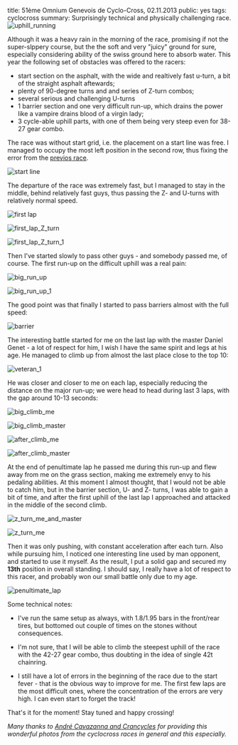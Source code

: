 title: 51ème Omnium Genevois de Cyclo-Cross, 02.11.2013
public: yes
tags: cyclocross
summary: Surprisingly technical and physically challenging race.![uphill_running](/static/img/2013/11/04/161505IMG_6799.JPG)

Although it was a heavy rain in the morning of the race, promising if not the
super-slppery course, but the the soft and very "juicy" ground for sure,
especially considering ability of the swiss ground here to absorb water. This
year the following set of obstacles was offered to the racers:

- start section on the asphalt, with the wide and realtively fast u-turn, a bit
  of the straight asphalt aftewards;
- plenty of 90-degree turns and and series of Z-turn combos;
- several serious and challenging U-turns
- 1 barrier section and one very difficult run-up, which drains the power like
  a vampire drains blood of a virgin lady;
- 3 cycle-able uphill parts, with one of them being very steep even for 38-27 gear combo.

The race was without start grid, i.e. the placement on a start line was free. I
managed to occupy the most left position in the second row, thus fixing the
error from the [previos race](/2013/10/27/01-cc-de-rumilly).

![start line](/static/img/2013/11/04/160346IMG_6734.JPG)

The departure of the race was extremely fast, but I managed to stay in the middle,
behind relatively fast guys, thus passing the Z- and U-turns with relatively normal speed.

![first lap](/static/img/2013/11/04/160844IMG_6745.JPG)

![first_lap_Z_turn](/static/img/2013/11/04/160938IMG_6761.JPG)

![first_lap_Z_turn_1](/static/img/2013/11/04/160940IMG_6763.JPG)

Then I've started slowly to pass other guys - and somebody passed me, of
course. The first run-up on the difficult uphill was a real pain:

![big_run_up](/static/img/2013/11/04/161505IMG_6799.JPG)

![big_run_up_1](/static/img/2013/11/04/161508IMG_6800.JPG)

The good point was that finally I started to pass barriers almost with the full speed:

![barrier](/static/img/2013/11/04/162541IMG_6843.JPG)

The interesting battle started for me on the last lap with the master Daniel
Genet - a lot of respect for him, I wish I have the same spirit and legs at his age.
  He managed to climb up from almost the last place close to the top 10:

![veteran_1](/static/img/2013/11/04/160848IMG_6750.JPG)

He was closer and closer to me on each lap, especially reducing the distance on
the major run-up; we were head to head during last 3 laps, with the gap around
10-13 seconds:

![big_climb_me](/static/img/2013/11/04/163827IMG_6897.JPG)

![big_climb_master](/static/img/2013/11/04/163840IMG_6898.JPG)

![after_climb_me](/static/img/2013/11/04/164627IMG_6938.JPG)

![after_climb_master](/static/img/2013/11/04/164638IMG_6939.JPG)

At the end of penultimate lap he passed me during this run-up
and flew away from me on the grass section, making me extremely envy to his pedaling
abilities. At this moment I almost thought, that I would not be able to catch him, but
in the barrier section, U- and Z- turns, I was able to gain a bit of time, and after the
first uphill of the last lap I approached and attacked in the middle of the
second climb.

![z_turn_me_and_master](/static/img/2013/11/04/165516IMG_6971.JPG)

![z_turn_me](/static/img/2013/11/04/165519IMG_6972.JPG)

Then it was only pushing, with constant acceleration after each turn.
Also while pursuing him, I noticed one interesting line used by man opponent,
and started to use it myself. As the result, I put a solid gap and secured my **13th**
position in overall standing. I should say, I really have a lot of respect to
this racer, and probably won our small battle only due to my age.

![penultimate_lap](/static/img/2013/11/04/170315IMG_7001.JPG)

Some technical notes:

- I've run the same setup as always, with 1.8/1.95 bars in the front/rear tires,
  but bottomed out couple of times on the stones without consequences.

- I'm not sure, that I will be able to climb the steepest uphill of the race
  with the 42-27 gear combo, thus doubting in the idea of single 42t chainring.

- I still have a lot of errors in the beginning of the race due to the start
  fever - that is the obvious way to improve for me. The first few laps are the
  most difficult ones, where the concentration of the errors are very high. I
  can even start to forget the track!

That's it for the moment! Stay tuned and happy crossing!

_Many thanks to [André Cavazanna and
Crancycles](http://www.crancycles.com/index.php?page=acceuil) for providing this
wonderful photos from the cyclocross races in general and this especially._

